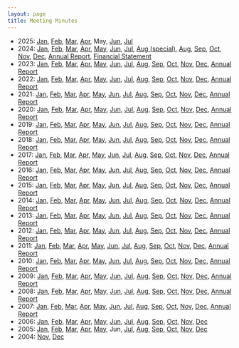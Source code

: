```yaml
---
layout: page
title: Meeting Minutes
---
```


* 2025:
  [Jan](minutes202501.html),
  [Feb](minutes202502.html),
  [Mar](minutes202503.html),
  [Apr](minutes202504.html),
  May,
  [Jun](minutes202506.html),
  [Jul](minutes202507.html)
* 2024:
  [Jan](minutes202401.html),
  [Feb](minutes202402.html),
  [Mar](minutes202403.html),
  [Apr](minutes202404.html),
  [May](minutes202405.html),
  [Jun](minutes202406.html),
  [Jul](minutes202407.html),
  [Aug (special)](minutes202408_special.html),
  [Aug](minutes202408.html),
  [Sep](minutes202409.html),
  [Oct](minutes202410.html),
  [Nov](minutes202411.html),
  [Dec](minutes202412.html),
  [Annual Report](attachments/AGM_2024_final.pdf),
  [Financial Statement](attachments/WCARC_balance_sheet_2024.pdf)
* 2023:
  [Jan](minutes202301.html),
  [Feb](minutes202302.html),
  [Mar](minutes202303.html),
  [Apr](minutes202304.html),
  [May](minutes202305.html),
  [Jun](minutes202306.html),
  [Jul](minutes202307.html),
  [Aug](minutes202308.html),
  [Sep](minutes202309.html),
  [Oct](minutes202310.html),
  [Nov](minutes202311.html),
  [Dec](minutes202312.html),
  [Annual Report](report2023.html)
* 2022:
  [Jan](minutes202201.html),
  [Feb](minutes202202.html),
  [Mar](minutes202203.html),
  [Apr](minutes202204.html),
  [May](minutes202205.html),
  [Jun](minutes202206.html),
  [Jul](minutes202207.html),
  [Aug](minutes202208.html),
  [Sep](minutes202209.html),
  [Oct](minutes202210.html),
  [Nov](minutes202211.html),
  [Dec](minutes202212.html),
  [Annual Report](report2022.html)
* 2021:
  [Jan](minutes202101.html),
  [Feb](minutes202102.html),
  [Mar](minutes202103.html),
  [Apr](minutes202104.html),
  [May](minutes202105.html),
  [Jun](minutes202106.html),
  [Jul](minutes202107.html),
  [Aug](minutes202108.html),
  [Sep](minutes202109.html),
  [Oct](minutes202110.html),
  [Nov](minutes202111.html),
  [Dec](minutes202112.html),
  [Annual Report](report2021.html)
* 2020:
  [Jan](minutes202001.html),
  [Feb](minutes202002.html),
  [Mar](minutes202003.html),
  [Apr](minutes202004.html),
  [May](minutes202005.html),
  [Jun](minutes202006.html),
  [Jul](minutes202007.html),
  [Aug](minutes202008.html),
  [Sep](minutes202009.html),
  [Oct](minutes202010.html),
  [Nov](minutes202011.html),
  [Dec](minutes202012.html),
  [Annual Report](report2020.html)
* 2019:
  [Jan](minutes201901.html),
  [Feb](minutes201902.html),
  [Mar](minutes201903.html),
  [Apr](minutes201904.html),
  [May](minutes201905.html),
  [Jun](minutes201906.html),
  [Jul](minutes201907.html),
  [Aug](minutes201908.html),
  [Sep](minutes201909.html),
  [Oct](minutes201910.html),
  [Nov](minutes201911.html),
  [Dec](minutes201912.html),
  [Annual Report](report2019.html)
* 2018:
  [Jan](minutes201801.html),
  [Feb](minutes201802.html),
  [Mar](minutes201803.html),
  [Apr](minutes201804.html),
  [May](minutes201805.html),
  [Jun](minutes201806.html),
  [Jul](minutes201807.html),
  [Aug](minutes201808.html),
  [Sep](minutes201809.html),
  [Oct](minutes201810.html),
  [Nov](minutes201811.html),
  [Dec](minutes201812.html),
  [Annual Report](report2018.html)
* 2017:
  [Jan](minutes201701.html),
  [Feb](minutes201702.html),
  [Mar](minutes201703.html),
  [Apr](minutes201704.html),
  [May](minutes201705.html),
  [Jun](minutes201706.html),
  [Jul](minutes201707.html),
  [Aug](minutes201708.html),
  [Sep](minutes201709.html),
  [Oct](minutes201710.html),
  [Nov](minutes201711.html),
  [Dec](minutes201712.html),
  [Annual Report](report2017.html)
* 2016:
  [Jan](minutes201601.html),
  [Feb](minutes201602.html),
  [Mar](minutes201603.html),
  [Apr](minutes201604.html),
  [May](minutes201605.html),
  [Jun](minutes201606.html),
  [Jul](minutes201607.html),
  [Aug](minutes201608.html),
  [Sep](minutes201609.html),
  [Oct](minutes201610.html),
  [Nov](minutes201611.html),
  [Dec](minutes201612.html),
  [Annual Report](report2016.html)
* 2015:
  [Jan](minutes201501.html),
  [Feb](minutes201502.html),
  [Mar](minutes201503.html),
  [Apr](minutes201504.html),
  [May](minutes201505.html),
  [Jun](minutes201506.html),
  [Jul](minutes201507.html),
  [Aug](minutes201508.html),
  [Sep](minutes201509.html),
  [Oct](minutes201510.html),
  [Nov](minutes201511.html),
  [Dec](minutes201512.html),
  [Annual Report](report2015.html)
* 2014:
  [Jan](minutes201401.html),
  [Feb](minutes201402.html),
  [Mar](minutes201403.html),
  [Apr](minutes201404.html),
  [May](minutes201405.html),
  [Jun](minutes201406.html),
  [Jul](minutes201407.html),
  [Aug](minutes201408.html),
  [Sep](minutes201409.html),
  [Oct](minutes201410.html),
  [Nov](minutes201411.html),
  [Dec](minutes201412.html),
  [Annual Report](report2014.html)
* 2013:
  [Jan](minutes201301.html),
  [Feb](minutes201302.html),
  [Mar](minutes201303.html),
  [Apr](minutes201304.html),
  [May](minutes201305.html),
  [Jun](minutes201306.html),
  [Jul](minutes201307.html),
  [Aug](minutes201308.html),
  [Sep](minutes201309.html),
  [Oct](minutes201310.html),
  [Nov](minutes201311.html),
  [Dec](minutes201312.html),
  [Annual Report](report2013.html)
* 2012:
  [Jan](minutes201201.html),
  [Feb](minutes201202.html),
  [Mar](minutes201203.html),
  [Apr](minutes201204.html),
  [May](minutes201205.html),
  [Jun](minutes201206.html),
  [Jul](minutes201207.html),
  [Aug](minutes201208.html),
  [Sep](minutes201209.html),
  [Oct](minutes201210.html),
  [Nov](minutes201211.html),
  [Dec](minutes201212.html),
  [Annual Report](report2012.html)
* 2011:
  [Jan](minutes201101.html),
  [Feb](minutes201102.html),
  [Mar](minutes201103.html),
  [Apr](minutes201104.html),
  [May](minutes201105.html),
  [Jun](minutes201106.html),
  [Jul](minutes201107.html),
  [Aug](minutes201108.html),
  [Sep](minutes201109.html),
  [Oct](minutes201110.html),
  [Nov](minutes201111.html),
  [Dec](minutes201112.html),
  [Annual Report](report2011.html)
* 2010:
  [Jan](minutes201001.html),
  [Feb](minutes201002.html),
  [Mar](minutes201003.html),
  [Apr](minutes201004.html),
  [May](minutes201005.html),
  [Jun](minutes201006.html),
  [Jul](minutes201007.html),
  [Aug](minutes201008.html),
  [Sep](minutes201009.html),
  [Oct](minutes201010.html),
  [Nov](minutes201011.html),
  [Dec](minutes201012.html),
  [Annual Report](report2010.html)
* 2009:
  [Jan](minutes200901.html),
  [Feb](minutes200902.html),
  [Mar](minutes200903.html),
  [Apr](minutes200904.html),
  [May](minutes200905.html),
  [Jun](minutes200906.html),
  [Jul](minutes200907.html),
  [Aug](minutes200908.html),
  [Sep](minutes200909.html),
  [Oct](minutes200910.html),
  [Nov](minutes200911.html),
  [Dec](minutes200912.html),
  [Annual Report](report2009.html)
* 2008:
  [Jan](minutes200801.html),
  [Feb](minutes200802.html),
  [Mar](minutes200803.html),
  [Apr](minutes200804.html),
  [May](minutes200805.html),
  [Jun](minutes200806.html),
  [Jul](minutes200807.html),
  [Aug](minutes200808.html),
  [Sep](minutes200809.html),
  [Oct](minutes200810.html),
  [Nov](minutes200811.html),
  [Dec](minutes200812.html),
  [Annual Report](report2008.html)
* 2007:
  [Jan](minutes200701.html),
  [Feb](minutes200702.html),
  [Mar](minutes200703.html),
  [Apr](minutes200704.html),
  [May](minutes200705.html),
  [Jun](minutes200706.html),
  [Jul](minutes200707.html),
  [Aug](minutes200708.html),
  [Sep](minutes200709.html),
  [Oct](minutes200710.html),
  [Nov](minutes200711.html),
  [Dec](minutes200712.html),
  [Annual Report](report2007.html)
* 2006:
  [Jan](minutes200601.html),
  [Feb](minutes200602.html),
  [Mar](minutes200603.html),
  [Apr](minutes200604.html),
  [May](minutes200605.html),
  [Jun](minutes200606.html),
  [Jul](minutes200607.html),
  [Aug](minutes200608.html),
  [Sep](minutes200609.html),
  [Oct](minutes200610.html),
  [Nov](minutes200611.html),
  [Dec](minutes200612.html)
* 2005:
  [Jan](minutes200501.html),
  [Feb](minutes200502.html),
  [Mar](minutes200503.html),
  [Apr](minutes200504.html),
  [May](minutes200505.html),
  Jun,
  [Jul](minutes200507.html),
  [Aug](minutes200508.html),
  [Sep](minutes200509.html),
  [Oct](minutes200510.html),
  [Nov](minutes200511.html),
  [Dec](minutes200512.html)
* 2004:
  [Nov](minutes200411.html),
  [Dec](minutes200412.html)
